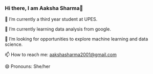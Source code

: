 ### Hi there, I am Aaksha Sharma👋

🔭 I’m currently a third year student at UPES.

🌱 I’m currently learning data analysis from google.

👯 I’m looking for opportunities to explore machine learning and data science.

📫 How to reach me: aakshasharma2001@gmail.com

😄 Pronouns: She/her
